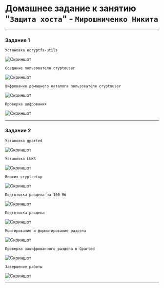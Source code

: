 # Домашнее задание к занятию "`Защита хоста`" - `Мирошниченко Никита`

---

### Задание 1 

`Установка ecryptfs-utils`

![Скриншот](https://github.com/Tourker/Git_HW/blob/main/img/HW13-02/z1_1.jpg)

`Создание пользователя cryptouser`

![Скриншот](https://github.com/Tourker/Git_HW/blob/main/img/HW13-02/z1_2.jpg)

`Шифрование домашнего каталога пользователя cryptouser`

![Скриншот](https://github.com/Tourker/Git_HW/blob/main/img/HW13-02/z1_3.jpg)

`Проверка шифрования`

![Скриншот](https://github.com/Tourker/Git_HW/blob/main/img/HW13-02/z1_4.jpg)

---

### Задание 2

`Установка gparted`

![Скриншот](https://github.com/Tourker/Git_HW/blob/main/img/HW13-02/z2_1.jpg)

`Установка LUKS`

![Скриншот](https://github.com/Tourker/Git_HW/blob/main/img/HW13-02/z2_2.jpg)

`Версия cryptsetup`

![Скриншот](https://github.com/Tourker/Git_HW/blob/main/img/HW13-02/z2_3.jpg)

`Подготовка раздела на 100 Мб`

![Скриншот](https://github.com/Tourker/Git_HW/blob/main/img/HW13-02/z2_4.jpg)

`Подготовка раздела`

![Скриншот](https://github.com/Tourker/Git_HW/blob/main/img/HW13-02/z2_5.jpg)

`Монтирование и форматирование раздела`

![Скриншот](https://github.com/Tourker/Git_HW/blob/main/img/HW13-02/z2_6.jpg)

`Проверка зашифрованного раздела в Gparted`

![Скриншот](https://github.com/Tourker/Git_HW/blob/main/img/HW13-02/z2_7.jpg)

`Завершение работы`

![Скриншот](https://github.com/Tourker/Git_HW/blob/main/img/HW13-02/z2_8.jpg)

---